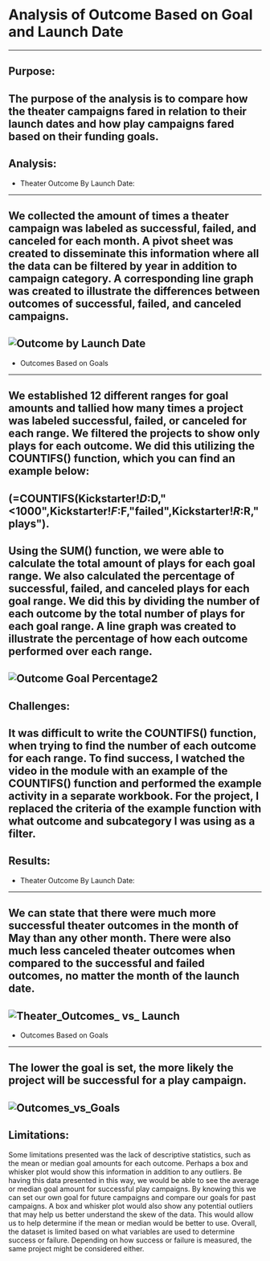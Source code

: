 # Analysis of Outcome Based on Goal and Launch Date
---
Purpose:
---
The purpose of the analysis is to compare how the theater campaigns fared in relation to their launch dates and how play campaigns fared based on their funding goals.
---
Analysis:
---
*	Theater Outcome By Launch Date:
---
We collected the amount of times a theater campaign was labeled as successful, failed, and canceled for each month.  A pivot sheet was created to disseminate this information where all the data can be filtered by year in addition to campaign category. A corresponding line graph was created to illustrate the differences between outcomes of successful, failed, and canceled campaigns. 
---
![Outcome by Launch Date](https://user-images.githubusercontent.com/92542382/139611483-e599c273-1c2a-42fa-a0cb-053d22bb11c9.png)
---
* Outcomes Based on Goals
---
We established 12 different ranges for goal amounts and tallied how many times a project was labeled successful, failed, or canceled for each range. We filtered the projects to show only plays for each outcome. We did this utilizing the COUNTIFS() function, which you can find an example below:
---
(=COUNTIFS(Kickstarter!$D:$D,"<1000",Kickstarter!$F:$F,"failed",Kickstarter!$R:$R,"plays").
---
Using the SUM() function, we were able to calculate the total amount of plays for each goal range. We also calculated the percentage of successful, failed, and canceled plays  for each goal range. We did this  by dividing the number of each outcome by the total number of plays for each goal range.  A line graph was created to illustrate the percentage of how each outcome performed over each range. 
---
![Outcome Goal Percentage2](https://user-images.githubusercontent.com/92542382/139612817-e0e63829-d5d2-4cc4-af0a-13335f2d7788.png)
---
Challenges:
---
It was difficult to write the COUNTIFS() function, when trying to find the number of each outcome for each range. To find success, I watched the video in the module with an example of the COUNTIFS() function and performed the example activity in a separate workbook. For the project, I replaced the criteria of the example function with what outcome and subcategory I was using as a filter.  
---
Results:
---
* Theater Outcome By Launch Date:
---
We can  state that there were much more successful theater outcomes in the month of May than any other month.  There were also much less canceled theater outcomes when compared to the successful and failed outcomes, no matter the month of the launch date. 
---
![Theater_Outcomes_ vs_ Launch](https://user-images.githubusercontent.com/92542382/139610982-7efcfa46-70d5-4b7f-be9b-44e9ede3119b.png)
----
* Outcomes Based on Goals
---
The lower the goal is set, the more likely the project will be successful for a play campaign.
---
![Outcomes_vs_Goals](https://user-images.githubusercontent.com/92542382/139610975-1a216819-cf3d-4be7-91b5-3bad26987789.png)
---
Limitations:
---
Some limitations presented was the lack of descriptive statistics, such as the mean or median goal amounts for each outcome. Perhaps a box and whisker plot would show this information in addition to any outliers. Be having this data presented in this way, we would be able to see the average or median goal amount for successful play campaigns. By knowing this we can set our own goal for future campaigns and compare our goals for past campaigns.  A box and whisker plot would also show any potential outliers that may help us better understand the skew of the data.  This would allow us to help determine if the mean or median would be better to use. Overall, the dataset is limited based on what variables are used to determine success or failure.   Depending on how success or failure is measured, the same project might be considered either.

